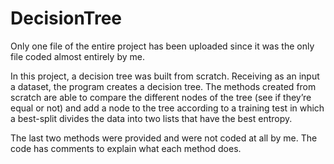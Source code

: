 # DecisionTree

Only one file of the entire project has been uploaded since it was the only file coded almost entirely by me. 

In this project, a decision tree was built from scratch. Receiving as an input a dataset, the program creates a decision tree. 
The methods created from scratch are able to
compare the different nodes of the tree (see if they’re equal or not) and add a node to the tree according to a training test in which
a best-split divides the data into two lists that have the best entropy.

The last two methods were provided and were not coded at all by me. The code has comments to explain what each method does. 
